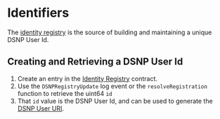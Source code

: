# Identifiers

The [identity registry](Registry.md) is the source of building and maintaining a unique DSNP User Id.

## Creating and Retrieving a DSNP User Id

1. Create an entry in the [Identity Registry](Registry.md) contract.
1. Use the `DSNPRegistryUpdate` log event or the `resolveRegistration` function to retrieve the uint64 `id`
1. That `id` value is the DSNP User Id, and can be used to generate the [DSNP User URI](../DSNP/Identifiers.md#dsnp-user-uri).
